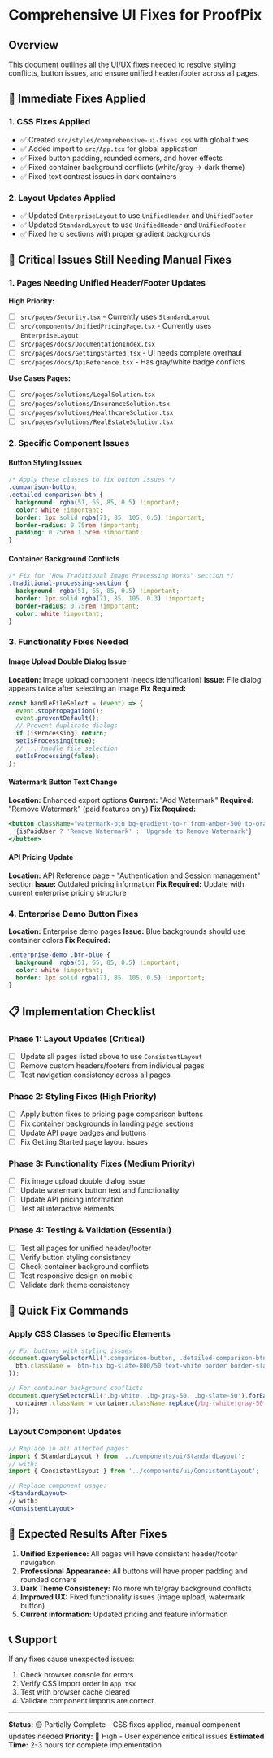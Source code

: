 # Comprehensive UI Fixes for ProofPix

## Overview
This document outlines all the UI/UX fixes needed to resolve styling conflicts, button issues, and ensure unified header/footer across all pages.

## 🔧 Immediate Fixes Applied

### 1. CSS Fixes Applied
- ✅ Created `src/styles/comprehensive-ui-fixes.css` with global fixes
- ✅ Added import to `src/App.tsx` for global application
- ✅ Fixed button padding, rounded corners, and hover effects
- ✅ Fixed container background conflicts (white/gray → dark theme)
- ✅ Fixed text contrast issues in dark containers

### 2. Layout Updates Applied
- ✅ Updated `EnterpriseLayout` to use `UnifiedHeader` and `UnifiedFooter`
- ✅ Updated `StandardLayout` to use `UnifiedHeader` and `UnifiedFooter`
- ✅ Fixed hero sections with proper gradient backgrounds

## 🚨 Critical Issues Still Needing Manual Fixes

### 1. Pages Needing Unified Header/Footer Updates

**High Priority:**
- [ ] `src/pages/Security.tsx` - Currently uses `StandardLayout`
- [ ] `src/components/UnifiedPricingPage.tsx` - Currently uses `EnterpriseLayout`
- [ ] `src/pages/docs/DocumentationIndex.tsx`
- [ ] `src/pages/docs/GettingStarted.tsx` - UI needs complete overhaul
- [ ] `src/pages/docs/ApiReference.tsx` - Has gray/white badge conflicts

**Use Cases Pages:**
- [ ] `src/pages/solutions/LegalSolution.tsx`
- [ ] `src/pages/solutions/InsuranceSolution.tsx`
- [ ] `src/pages/solutions/HealthcareSolution.tsx`
- [ ] `src/pages/solutions/RealEstateSolution.tsx`

### 2. Specific Component Issues

#### Button Styling Issues
```css
/* Apply these classes to fix button issues */
.comparison-button,
.detailed-comparison-btn {
  background: rgba(51, 65, 85, 0.5) !important;
  color: white !important;
  border: 1px solid rgba(71, 85, 105, 0.5) !important;
  border-radius: 0.75rem !important;
  padding: 0.75rem 1.5rem !important;
}
```

#### Container Background Conflicts
```css
/* Fix for "How Traditional Image Processing Works" section */
.traditional-processing-section {
  background: rgba(51, 65, 85, 0.5) !important;
  border: 1px solid rgba(71, 85, 105, 0.3) !important;
  border-radius: 0.75rem !important;
  color: white !important;
}
```

### 3. Functionality Fixes Needed

#### Image Upload Double Dialog Issue
**Location:** Image upload component (needs identification)
**Issue:** File dialog appears twice after selecting an image
**Fix Required:**
```javascript
const handleFileSelect = (event) => {
  event.stopPropagation();
  event.preventDefault();
  // Prevent duplicate dialogs
  if (isProcessing) return;
  setIsProcessing(true);
  // ... handle file selection
  setIsProcessing(false);
};
```

#### Watermark Button Text Change
**Location:** Enhanced export options
**Current:** "Add Watermark"
**Required:** "Remove Watermark" (paid features only)
**Fix Required:**
```jsx
<button className="watermark-btn bg-gradient-to-r from-amber-500 to-orange-600 text-white">
  {isPaidUser ? 'Remove Watermark' : 'Upgrade to Remove Watermark'}
</button>
```

#### API Pricing Update
**Location:** API Reference page - "Authentication and Session management" section
**Issue:** Outdated pricing information
**Fix Required:** Update with current enterprise pricing structure

### 4. Enterprise Demo Button Fixes
**Location:** Enterprise demo pages
**Issue:** Blue backgrounds should use container colors
**Fix Required:**
```css
.enterprise-demo .btn-blue {
  background: rgba(51, 65, 85, 0.5) !important;
  color: white !important;
  border: 1px solid rgba(71, 85, 105, 0.5) !important;
}
```

## 📋 Implementation Checklist

### Phase 1: Layout Updates (Critical)
- [ ] Update all pages listed above to use `ConsistentLayout`
- [ ] Remove custom headers/footers from individual pages
- [ ] Test navigation consistency across all pages

### Phase 2: Styling Fixes (High Priority)
- [ ] Apply button fixes to pricing page comparison buttons
- [ ] Fix container backgrounds in landing page sections
- [ ] Update API page badges and buttons
- [ ] Fix Getting Started page layout issues

### Phase 3: Functionality Fixes (Medium Priority)
- [ ] Fix image upload double dialog issue
- [ ] Update watermark button text and functionality
- [ ] Update API pricing information
- [ ] Test all interactive elements

### Phase 4: Testing & Validation (Essential)
- [ ] Test all pages for unified header/footer
- [ ] Verify button styling consistency
- [ ] Check container background conflicts
- [ ] Test responsive design on mobile
- [ ] Validate dark theme consistency

## 🎯 Quick Fix Commands

### Apply CSS Classes to Specific Elements
```javascript
// For buttons with styling issues
document.querySelectorAll('.comparison-button, .detailed-comparison-btn').forEach(btn => {
  btn.className = 'btn-fix bg-slate-800/50 text-white border border-slate-600/50 rounded-xl px-6 py-3 hover:bg-slate-700/50 transition-all';
});

// For container background conflicts
document.querySelectorAll('.bg-white, .bg-gray-50, .bg-slate-50').forEach(container => {
  container.className = container.className.replace(/bg-(white|gray-50|slate-50)/, 'bg-slate-800/50 text-white border border-slate-600/50 rounded-xl');
});
```

### Layout Component Updates
```jsx
// Replace in all affected pages:
import { StandardLayout } from '../components/ui/StandardLayout';
// with:
import { ConsistentLayout } from '../components/ui/ConsistentLayout';

// Replace component usage:
<StandardLayout>
// with:
<ConsistentLayout>
```

## 🚀 Expected Results After Fixes

1. **Unified Experience:** All pages will have consistent header/footer navigation
2. **Professional Appearance:** All buttons will have proper padding and rounded corners
3. **Dark Theme Consistency:** No more white/gray background conflicts
4. **Improved UX:** Fixed functionality issues (image upload, watermark button)
5. **Current Information:** Updated pricing and feature information

## 📞 Support

If any fixes cause unexpected issues:
1. Check browser console for errors
2. Verify CSS import order in `App.tsx`
3. Test with browser cache cleared
4. Validate component imports are correct

---

**Status:** 🟡 Partially Complete - CSS fixes applied, manual component updates needed
**Priority:** 🔴 High - User experience critical issues
**Estimated Time:** 2-3 hours for complete implementation 